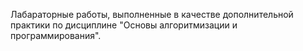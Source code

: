 Лабараторные работы, выполненные в качестве дополнительной практики по дисциплине "Основы алгоритмизации и программирования".  
